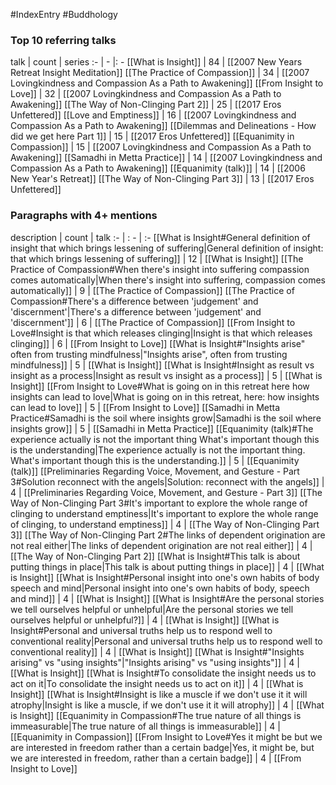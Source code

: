 #IndexEntry #Buddhology

### Top 10 referring talks
talk | count | series
:- | - |: -
[[What is Insight]] | 84 | [[2007 New Years Retreat Insight Meditation]]
[[The Practice of Compassion]] | 34 | [[2007 Lovingkindness and Compassion As a Path to Awakening]]
[[From Insight to Love]] | 32 | [[2007 Lovingkindness and Compassion As a Path to Awakening]]
[[The Way of Non-Clinging Part 2]] | 25 | [[2017 Eros Unfettered]]
[[Love and Emptiness]] | 16 | [[2007 Lovingkindness and Compassion As a Path to Awakening]]
[[Dilemmas and Delineations - How did we get here Part 1]] | 15 | [[2017 Eros Unfettered]]
[[Equanimity in Compassion]] | 15 | [[2007 Lovingkindness and Compassion As a Path to Awakening]]
[[Samadhi in Metta Practice]] | 14 | [[2007 Lovingkindness and Compassion As a Path to Awakening]]
[[Equanimity (talk)]] | 14 | [[2006 New Year's Retreat]]
[[The Way of Non-Clinging Part 3]] | 13 | [[2017 Eros Unfettered]]

### Paragraphs with 4+ mentions
description | count | talk
:- | : - | :-
[[What is Insight#General definition of insight that which brings lessening of suffering\|General definition of insight: that which brings lessening of suffering]] | 12 | [[What is Insight]]
[[The Practice of Compassion#When there's insight into suffering compassion comes automatically\|When there's insight into suffering, compassion comes automatically]] | 9 | [[The Practice of Compassion]]
[[The Practice of Compassion#There's a difference between 'judgement' and 'discernment'\|There's a difference between 'judgement' and 'discernment']] | 6 | [[The Practice of Compassion]]
[[From Insight to Love#Insight is that which releases clinging\|Insight is that which releases clinging]] | 6 | [[From Insight to Love]]
[[What is Insight#"Insights arise" often from trusting mindfulness\|"Insights arise", often from trusting mindfulness]] | 5 | [[What is Insight]]
[[What is Insight#Insight as result vs insight as a process\|Insight as result vs insight as a process]] | 5 | [[What is Insight]]
[[From Insight to Love#What is going on in this retreat here how insights can lead to love\|What is going on in this retreat, here: how insights can lead to love]] | 5 | [[From Insight to Love]]
[[Samadhi in Metta Practice#Samadhi is the soil where insights grow\|Samadhi is the soil where insights grow]] | 5 | [[Samadhi in Metta Practice]]
[[Equanimity (talk)#The experience actually is not the important thing What's important though this is the understanding\|The experience actually is not the important thing. What's important though this is the understanding.]] | 5 | [[Equanimity (talk)]]
[[Preliminaries Regarding Voice, Movement, and Gesture - Part 3#Solution reconnect with the angels\|Solution: reconnect with the angels]] | 4 | [[Preliminaries Regarding Voice, Movement, and Gesture - Part 3]]
[[The Way of Non-Clinging Part 3#It's important to explore the whole range of clinging to understand emptiness\|It's important to explore the whole range of clinging, to understand emptiness]] | 4 | [[The Way of Non-Clinging Part 3]]
[[The Way of Non-Clinging Part 2#The links of dependent origination are not real either\|The links of dependent origination are not real either]] | 4 | [[The Way of Non-Clinging Part 2]]
[[What is Insight#This talk is about putting things in place\|This talk is about putting things in place]] | 4 | [[What is Insight]]
[[What is Insight#Personal insight into one's own habits of body speech and mind\|Personal insight into one's own habits of body, speech and mind]] | 4 | [[What is Insight]]
[[What is Insight#Are the personal stories we tell ourselves helpful or unhelpful\|Are the personal stories we tell ourselves helpful or unhelpful?]] | 4 | [[What is Insight]]
[[What is Insight#Personal and universal truths help us to respond well to conventional reality\|Personal and universal truths help us to respond well to conventional reality]] | 4 | [[What is Insight]]
[[What is Insight#"Insights arising" vs "using insights"\|"Insights arising" vs "using insights"]] | 4 | [[What is Insight]]
[[What is Insight#To consolidate the insight needs us to act on it\|To consolidate the insight needs us to act on it]] | 4 | [[What is Insight]]
[[What is Insight#Insight is like a muscle if we don't use it it will atrophy\|Insight is like a muscle, if we don't use it it will atrophy]] | 4 | [[What is Insight]]
[[Equanimity in Compassion#The true nature of all things is immeasurable\|The true nature of all things is immeasurable]] | 4 | [[Equanimity in Compassion]]
[[From Insight to Love#Yes it might be but we are interested in freedom rather than a certain badge\|Yes, it might be, but we are interested in freedom, rather than a certain badge]] | 4 | [[From Insight to Love]]

